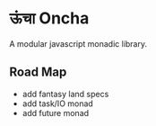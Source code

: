 # ऊंचा Oncha
A modular javascript monadic library.

## Road Map
- add fantasy land specs
- add task/IO monad
- add future monad
